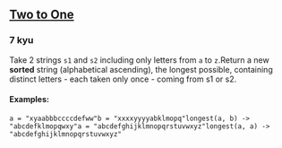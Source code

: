 <h2><a href=https://www.codewars.com/kata/5656b6906de340bd1b0000ac/train/csharp target="_blank">Two to One</a></h2><h3>7 kyu</h3><p>Take 2 strings <code>s1</code> and <code>s2</code> including only letters from <code>a</code> to <code>z</code>.Return a new <strong>sorted</strong> string (alphabetical ascending), the longest possible, containing distinct letters - each taken only once - coming from s1 or s2.</p><h4 id="examples">Examples:</h4><pre><code>a = "xyaabbbccccdefww"b = "xxxxyyyyabklmopq"longest(a, b) -&gt; "abcdefklmopqwxy"a = "abcdefghijklmnopqrstuvwxyz"longest(a, a) -&gt; "abcdefghijklmnopqrstuvwxyz"</code></pre>